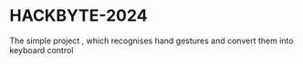 # HACKBYTE-2024
The simple project , which recognises hand gestures and convert them into keyboard control 
